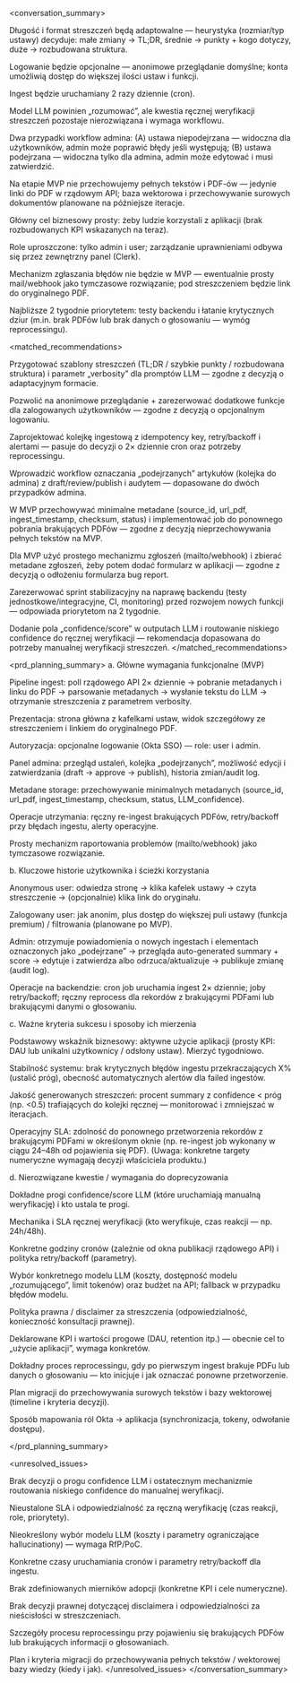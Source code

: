 <conversation_summary> <decisions>

Długość i format streszczeń będą adaptowalne — heurystyka (rozmiar/typ ustawy)
decyduje: małe zmiany → TL;DR, średnie → punkty + kogo dotyczy, duże →
rozbudowana struktura.

Logowanie będzie opcjonalne — anonimowe przeglądanie domyślne; konta umożliwią
dostęp do większej ilości ustaw i funkcji.

Ingest będzie uruchamiany 2 razy dziennie (cron).

Model LLM powinien „rozumować”, ale kwestia ręcznej weryfikacji streszczeń
pozostaje nierozwiązana i wymaga workflowu.

Dwa przypadki workflow admina: (A) ustawa niepodejrzana — widoczna dla
użytkowników, admin może poprawić błędy jeśli występują; (B) ustawa podejrzana —
widoczna tylko dla admina, admin może edytować i musi zatwierdzić.

Na etapie MVP nie przechowujemy pełnych tekstów i PDF-ów — jedynie linki do PDF
w rządowym API; baza wektorowa i przechowywanie surowych dokumentów planowane na
późniejsze iteracje.

Główny cel biznesowy prosty: żeby ludzie korzystali z aplikacji (brak
rozbudowanych KPI wskazanych na teraz).

Role uproszczone: tylko admin i user; zarządzanie uprawnieniami odbywa się przez
zewnętrzny panel (Clerk).

Mechanizm zgłaszania błędów nie będzie w MVP — ewentualnie prosty mail/webhook
jako tymczasowe rozwiązanie; pod streszczeniem będzie link do oryginalnego PDF.

Najbliższe 2 tygodnie priorytetem: testy backendu i łatanie krytycznych dziur
(m.in. brak PDFów lub brak danych o głosowaniu — wymóg reprocessingu).

</decisions>

<matched_recommendations>

Przygotować szablony streszczeń (TL;DR / szybkie punkty / rozbudowana struktura)
i parametr „verbosity” dla promptów LLM — zgodne z decyzją o adaptacyjnym
formacie.

Pozwolić na anonimowe przeglądanie + zarezerwować dodatkowe funkcje dla
zalogowanych użytkowników — zgodne z decyzją o opcjonalnym logowaniu.

Zaprojektować kolejkę ingestową z idempotency key, retry/backoff i alertami —
pasuje do decyzji o 2× dziennie cron oraz potrzeby reprocessingu.

Wprowadzić workflow oznaczania „podejrzanych” artykułów (kolejka do admina) z
draft/review/publish i audytem — dopasowane do dwóch przypadków admina.

W MVP przechowywać minimalne metadane (source_id, url_pdf, ingest_timestamp,
checksum, status) i implementować job do ponownego pobrania brakujących PDFów —
zgodne z decyzją nieprzechowywania pełnych tekstów na MVP.

Dla MVP użyć prostego mechanizmu zgłoszeń (mailto/webhook) i zbierać metadane
zgłoszeń, żeby potem dodać formularz w aplikacji — zgodne z decyzją o odłożeniu
formularza bug report.

Zarezerwować sprint stabilizacyjny na naprawę backendu (testy
jednostkowe/integracyjne, CI, monitoring) przed rozwojem nowych funkcji —
odpowiada priorytetom na 2 tygodnie.

Dodanie pola „confidence/score” w outputach LLM i routowanie niskiego confidence
do ręcznej weryfikacji — rekomendacja dopasowana do potrzeby manualnej
weryfikacji streszczeń. </matched_recommendations>

<prd_planning_summary> a. Główne wymagania funkcjonalne (MVP)

Pipeline ingest: poll rządowego API 2× dziennie → pobranie metadanych i linku do
PDF → parsowanie metadanych → wysłanie tekstu do LLM → otrzymanie streszczenia z
parametrem verbosity.

Prezentacja: strona główna z kafelkami ustaw, widok szczegółowy ze streszczeniem
i linkiem do oryginalnego PDF.

Autoryzacja: opcjonalne logowanie (Okta SSO) — role: user i admin.

Panel admina: przegląd ustaleń, kolejka „podejrzanych”, możliwość edycji i
zatwierdzania (draft → approve → publish), historia zmian/audit log.

Metadane storage: przechowywanie minimalnych metadanych (source_id, url_pdf,
ingest_timestamp, checksum, status, LLM_confidence).

Operacje utrzymania: ręczny re-ingest brakujących PDFów, retry/backoff przy
błędach ingestu, alerty operacyjne.

Prosty mechanizm raportowania problemów (mailto/webhook) jako tymczasowe
rozwiązanie.

b. Kluczowe historie użytkownika i ścieżki korzystania

Anonymous user: odwiedza stronę → klika kafelek ustawy → czyta streszczenie →
(opcjonalnie) klika link do oryginału.

Zalogowany user: jak anonim, plus dostęp do większej puli ustawy (funkcja
premium) / filtrowania (planowane po MVP).

Admin: otrzymuje powiadomienia o nowych ingestach i elementach oznaczonych jako
„podejrzane” → przegląda auto-generated summary + score → edytuje i zatwierdza
albo odrzuca/aktualizuje → publikuje zmianę (audit log).

Operacje na backendzie: cron job uruchamia ingest 2× dziennie; joby
retry/backoff; ręczny reprocess dla rekordów z brakującymi PDFami lub
brakującymi danymi o głosowaniu.

c. Ważne kryteria sukcesu i sposoby ich mierzenia

Podstawowy wskaźnik biznesowy: aktywne użycie aplikacji (prosty KPI: DAU lub
unikalni użytkownicy / odsłony ustaw). Mierzyć tygodniowo.

Stabilność systemu: brak krytycznych błędów ingestu przekraczających X% (ustalić
próg), obecność automatycznych alertów dla failed ingestów.

Jakość generowanych streszczeń: procent summary z confidence < próg (np. <0.5)
trafiających do kolejki ręcznej — monitorować i zmniejszać w iteracjach.

Operacyjny SLA: zdolność do ponownego przetworzenia rekordów z brakującymi
PDFami w określonym oknie (np. re-ingest job wykonany w ciągu 24–48h od
pojawienia się PDF). (Uwaga: konkretne targety numeryczne wymagają decyzji
właściciela produktu.)

d. Nierozwiązane kwestie / wymagania do doprecyzowania

Dokładne progi confidence/score LLM (które uruchamiają manualną weryfikację) i
kto ustala te progi.

Mechanika i SLA ręcznej weryfikacji (kto weryfikuje, czas reakcji — np.
24h/48h).

Konkretne godziny cronów (zależnie od okna publikacji rządowego API) i polityka
retry/backoff (parametry).

Wybór konkretnego modelu LLM (koszty, dostępność modelu „rozumującego”, limit
tokenów) oraz budżet na API; fallback w przypadku błędów modelu.

Polityka prawna / disclaimer za streszczenia (odpowiedzialność, konieczność
konsultacji prawnej).

Deklarowane KPI i wartości progowe (DAU, retention itp.) — obecnie cel to
„użycie aplikacji”, wymaga konkretów.

Dokładny proces reprocessingu, gdy po pierwszym ingest brakuje PDFu lub danych o
głosowaniu — kto inicjuje i jak oznaczać ponowne przetworzenie.

Plan migracji do przechowywania surowych tekstów i bazy wektorowej (timeline i
kryteria decyzji).

Sposób mapowania ról Okta → aplikacja (synchronizacja, tokeny, odwołanie
dostępu).

</prd_planning_summary>

<unresolved_issues>

Brak decyzji o progu confidence LLM i ostatecznym mechanizmie routowania
niskiego confidence do manualnej weryfikacji.

Nieustalone SLA i odpowiedzialność za ręczną weryfikację (czas reakcji, role,
priorytety).

Nieokreślony wybór modelu LLM (koszty i parametry ograniczające hallucinationy)
— wymaga RfP/PoC.

Konkretne czasy uruchamiania cronów i parametry retry/backoff dla ingestu.

Brak zdefiniowanych mierników adopcji (konkretne KPI i cele numeryczne).

Brak decyzji prawnej dotyczącej disclaimera i odpowiedzialności za nieścisłości
w streszczeniach.

Szczegóły procesu reprocessingu przy pojawieniu się brakujących PDFów lub
brakujących informacji o głosowaniach.

Plan i kryteria migracji do przechowywania pełnych tekstów / wektorowej bazy
wiedzy (kiedy i jak). </unresolved_issues> </conversation_summary>
